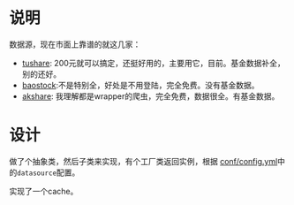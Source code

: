# 说明

数据源，现在市面上靠谱的就这几家：
- [tushare](https://tushare.pro): 200元就可以搞定，还挺好用的，主要用它，目前。基金数据补全，别的还好。
- [baostock](http://www.baostock.com):不是特别全，好处是不用登陆，完全免费。没有基金数据。
- [akshare](https://www.akshare.xyz): 我理解都是wrapper的爬虫，完全免费，数据很全。有基金数据。

# 设计

做了个抽象类，然后子类来实现，有个工厂类返回实例，根据 [conf/config.yml](../conf/config.yml)中的`datasource`配置。

实现了一个cache。